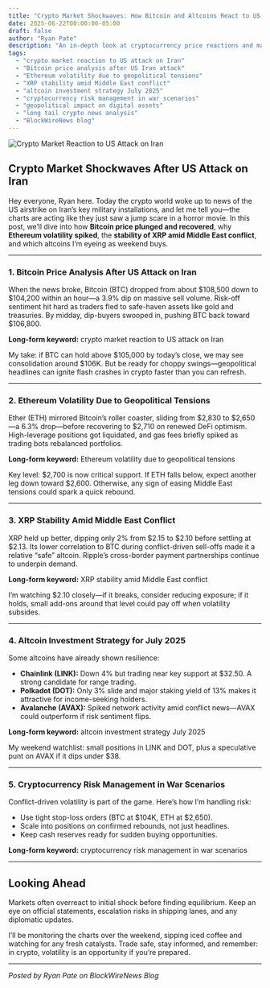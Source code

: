 ```yaml
---
title: "Crypto Market Shockwaves: How Bitcoin and Altcoins React to US Attack on Iran"
date: 2025-06-22T00:00:00-05:00
draft: false
author: "Ryan Pate"
description: "An in-depth look at cryptocurrency price reactions and market sentiment following the US military strike on Iran, with analysis of Bitcoin, Ethereum, XRP, and emerging altcoin opportunities."
tags:
  - "crypto market reaction to US attack on Iran"
  - "Bitcoin price analysis after US Iran attack"
  - "Ethereum volatility due to geopolitical tensions"
  - "XRP stability amid Middle East conflict"
  - "altcoin investment strategy July 2025"
  - "cryptocurrency risk management in war scenarios"
  - "geopolitical impact on digital assets"
  - "long tail crypto news analysis"
  - "BlockWireNews blog"
---
```


![Crypto Market Reaction to US Attack on Iran](/images/crypto-iran-reaction.jpg)

## Crypto Market Shockwaves After US Attack on Iran

Hey everyone, Ryan here. Today the crypto world woke up to news of the US airstrike on Iran’s key military installations, and let me tell you—the charts are acting like they just saw a jump scare in a horror movie. In this post, we’ll dive into how **Bitcoin price plunged and recovered**, why **Ethereum volatility spiked**, the **stability of XRP amid Middle East conflict**, and which altcoins I’m eyeing as weekend buys.

---

### 1. Bitcoin Price Analysis After US Attack on Iran

When the news broke, Bitcoin (BTC) dropped from about \$108,500 down to \$104,200 within an hour—a 3.9% dip on massive sell volume. Risk-off sentiment hit hard as traders fled to safe-haven assets like gold and treasuries. By midday, dip-buyers swooped in, pushing BTC back toward \$106,800.  

**Long-form keyword:** crypto market reaction to US attack on Iran

My take: if BTC can hold above \$105,000 by today’s close, we may see consolidation around \$106K. But be ready for choppy swings—geopolitical headlines can ignite flash crashes in crypto faster than you can refresh.

---

### 2. Ethereum Volatility Due to Geopolitical Tensions

Ether (ETH) mirrored Bitcoin’s roller coaster, sliding from \$2,830 to \$2,650—a 6.3% drop—before recovering to \$2,710 on renewed DeFi optimism. High-leverage positions got liquidated, and gas fees briefly spiked as trading bots rebalanced portfolios.  

**Long-form keyword:** Ethereum volatility due to geopolitical tensions

Key level: \$2,700 is now critical support. If ETH falls below, expect another leg down toward \$2,600. Otherwise, any sign of easing Middle East tensions could spark a quick rebound.

---

### 3. XRP Stability Amid Middle East Conflict

XRP held up better, dipping only 2% from \$2.15 to \$2.10 before settling at \$2.13. Its lower correlation to BTC during conflict-driven sell-offs made it a relative “safe” altcoin. Ripple’s cross-border payment partnerships continue to underpin demand.  

**Long-form keyword:** XRP stability amid Middle East conflict

I’m watching \$2.10 closely—if it breaks, consider reducing exposure; if it holds, small add-ons around that level could pay off when volatility subsides.

---

### 4. Altcoin Investment Strategy for July 2025

Some altcoins have already shown resilience:

- **Chainlink (LINK):** Down 4% but trading near key support at \$32.50. A strong candidate for range trading.  
- **Polkadot (DOT):** Only 3% slide and major staking yield of 13% makes it attractive for income-seeking holders.  
- **Avalanche (AVAX):** Spiked network activity amid conflict news—AVAX could outperform if risk sentiment flips.  

**Long-form keyword:** altcoin investment strategy July 2025

My weekend watchlist: small positions in LINK and DOT, plus a speculative punt on AVAX if it dips under \$38.

---

### 5. Cryptocurrency Risk Management in War Scenarios

Conflict-driven volatility is part of the game. Here’s how I’m handling risk:

- Use tight stop-loss orders (BTC at \$104K, ETH at \$2,650).  
- Scale into positions on confirmed rebounds, not just headlines.  
- Keep cash reserves ready for sudden buying opportunities.

**Long-form keyword:** cryptocurrency risk management in war scenarios

---

## Looking Ahead

Markets often overreact to initial shock before finding equilibrium. Keep an eye on official statements, escalation risks in shipping lanes, and any diplomatic updates.  

I’ll be monitoring the charts over the weekend, sipping iced coffee and watching for any fresh catalysts. Trade safe, stay informed, and remember: in crypto, volatility is an opportunity if you’re prepared.

---

*Posted by Ryan Pate on BlockWireNews Blog*  